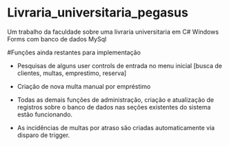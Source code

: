 # Livraria_universitaria_pegasus
Um trabalho da faculdade sobre uma livraria universitaria em C# Windows Forms com banco de dados MySql

#Funções ainda restantes para implementação
- Pesquisas de alguns user controls de entrada no menu inicial [busca de clientes, multas, emprestimo, reserva]
- Criação de nova multa manual por empréstimo

- Todas as demais funções de administração, criação e atualização de registros sobre o banco de dados nas
seções existentes do sistema estão funcionando. 
- As incidências de multas por atraso são criadas automaticamente via disparo de trigger.
